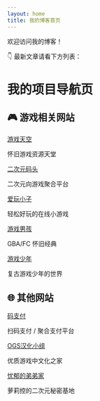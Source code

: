 ```yaml
---
layout: home
title: 我的博客首页
---
```


欢迎访问我的博客！

👇 最新文章请看下方列表：

<!DOCTYPE html>
<html lang="zh-CN">
<head>
  <meta charset="UTF-8">
  <meta name="viewport" content="width=device-width, initial-scale=1">
  <title>我的网站导航</title>

</head>
<body>
  <h1>我的项目导航页</h1>

  <div class="section">
    <h2>🎮 游戏相关网站</h2>
    <div class="link-grid">
      <div class="link-card">
        <a href="https://sky.sfcrom.com/" target="_blank">游戏天空</a>
        <p>怀旧游戏资源天堂</p>
      </div>
      <div class="link-card">
        <a href="https://2cy.202588.cn/" target="_blank">二次元码头</a>
        <p>二次元向游戏聚合平台</p>
      </div>
      <div class="link-card">
        <a href="https://play.202588.cn/" target="_blank">爱玩小子</a>
        <p>轻松好玩的在线小游戏</p>
      </div>
      <div class="link-card">
        <a href="https://boy.fcrom.cn/" target="_blank">游戏男孩</a>
        <p>GBA/FC 怀旧经典</p>
      </div>
      <div class="link-card">
        <a href="https://lad.sfcrom.cn/" target="_blank">游戏少年</a>
        <p>复古游戏少年的世界</p>
      </div>
    </div>
  </div>

  <div class="section">
    <h2>🌐 其他网站</h2>
    <div class="link-grid">
      <div class="link-card">
        <a href="https://mpay.52yzk.com/" target="_blank">码支付</a>
        <p>扫码支付 / 聚合支付平台</p>
      </div>
      <div class="link-card">
        <a href="https://chs.ogsgame.top/" target="_blank">OGS汉化小组</a>
        <p>优质游戏中文化之家</p>
      </div>
      <div class="link-card">
        <a href="https://yyddd.gogogal.top/" target="_blank">忧郁的弟弟家</a>
        <p>萝莉控的二次元秘密基地</p>
      </div>
    </div>
  </div>

</body>
</html>

